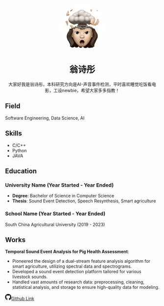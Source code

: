 <p align="center">
  <img width="150" src="../_media/wst.jpg" alt="翁诗彤" style="border-radius:50%;">
</p>

<h1 align="center">翁诗彤</h1>

<p align="center">
  大家好我是翁诗彤，本科研究方向是AI-声音事件检测，平时喜欢睡觉吃饭看电影，工设newbie，希望大家多多指教！

## Field
Software Engineering, Data Science, AI

## Skills
- C/C++
- Python
- JAVA

## Education
### University Name (Year Started - Year Ended)
- **Degree**: Bachelor of Science in Computer Science
- **Thesis**: Sound Event Detection, Speech Resynthesis, Smart agriculture
### School Name (Year Started - Year Ended)
South China Agricultural University (2019 - 2023)


## Works
**Temporal Sound Event Analysis for Pig Health Assessment**: 
- Pioneered the design of a dual-stream feature analysis algorithm for smart agriculture, utilizing spectral data and spectrograms.
- Developed a sound event detection platform tailored for various livestock sounds.
- Handled vast amounts of research data: preprocessing, cleaning, statistical analysis, and storage to ensure high-quality data for modeling.

<p align="left">
  <a href="https://wengsta.github.io/" target="_blank"><img src="../_media/github_icon.jpg" alt="GitHub" width="20">Github Link</a>
  &nbsp;
</p>
